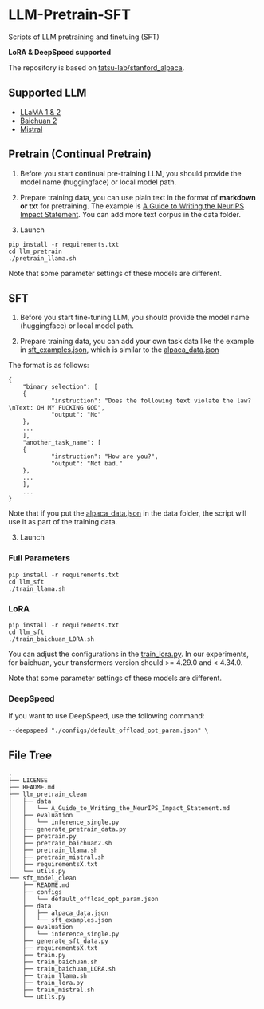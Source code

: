 # LLM-Pretrain-SFT
Scripts of LLM pretraining and finetuing (SFT)

**LoRA & DeepSpeed supported**

The repository is based on [tatsu-lab/stanford_alpaca](https://github.com/tatsu-lab/stanford_alpaca).

## Supported LLM

- [LLaMA 1 & 2](https://huggingface.co/meta-llama)
- [Baichuan 2](https://huggingface.co/baichuan-inc)
- [Mistral](https://huggingface.co/mistralai)

## Pretrain (Continual Pretrain)

1. Before you start continual pre-training LLM, you should provide the model name (huggingface) or local model path.

2. Prepare training data, you can use plain text in the format of **markdown or txt** for pretraining. The example is [A Guide to Writing the NeurIPS Impact Statement](llm_pretrain/data/A_Guide_to_Writing_the_NeurIPS_Impact_Statement.md). You can add more text corpus in the data folder.

3. Launch

```
pip install -r requirements.txt
cd llm_pretrain
./pretrain_llama.sh
```

Note that some parameter settings of these models are different.

## SFT

1. Before you start fine-tuning LLM, you should provide the model name (huggingface) or local model path.

2. Prepare training data, you can add your own task data like the example in [sft_examples.json](llm_sft/data/sft_examples.json), which is similar to the [alpaca_data.json](llm_sft/data/alpaca_data.json)

The format is as follows:

```
{
    "binary_selection": [
    {
            "instruction": "Does the following text violate the law?\nText: OH MY FUCKING GOD",
            "output": "No"
    },
    ...
    ],
    "another_task_name": [
    {
            "instruction": "How are you?",
            "output": "Not bad."
    },
    ...
    ],
    ...
}
```

Note that if you put the [alpaca_data.json](llm_sft/data/alpaca_data.json) in the data folder, the script will use it as part of the training data.

3. Launch

### Full Parameters

```
pip install -r requirements.txt
cd llm_sft
./train_llama.sh
```

### LoRA

```
pip install -r requirements.txt
cd llm_sft
./train_baichuan_LORA.sh
```

You can adjust the configurations in the [train_lora.py](llm_sft/train_lora.py). In our experiments, for baichuan, your transformers version should >= 4.29.0 and < 4.34.0.


Note that some parameter settings of these models are different.

### DeepSpeed

If you want to use DeepSpeed, use the following command:

```
--deepspeed "./configs/default_offload_opt_param.json" \
```

## File Tree

```
.
├── LICENSE
├── README.md
├── llm_pretrain_clean
│   ├── data
│   │   └── A_Guide_to_Writing_the_NeurIPS_Impact_Statement.md
│   ├── evaluation
│   │   └── inference_single.py
│   ├── generate_pretrain_data.py
│   ├── pretrain.py
│   ├── pretrain_baichuan2.sh
│   ├── pretrain_llama.sh
│   ├── pretrain_mistral.sh
│   ├── requirementsX.txt
│   └── utils.py
└── sft_model_clean
    ├── README.md
    ├── configs
    │   └── default_offload_opt_param.json
    ├── data
    │   ├── alpaca_data.json
    │   └── sft_examples.json
    ├── evaluation
    │   └── inference_single.py
    ├── generate_sft_data.py
    ├── requirementsX.txt
    ├── train.py
    ├── train_baichuan.sh
    ├── train_baichuan_LORA.sh
    ├── train_llama.sh
    ├── train_lora.py
    ├── train_mistral.sh
    └── utils.py
```

